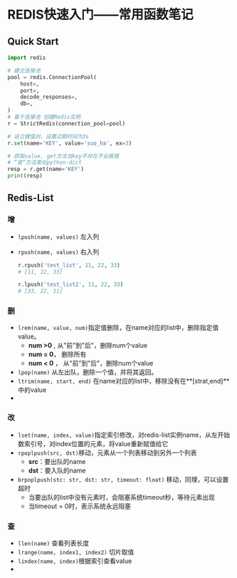 # REDIS快速入门——常用函数笔记

## Quick Start

```python
import redis

# 建立连接池
pool = redis.ConnectionPool(
	host=,
	port=,
	decode_responses=,
	db=,
)
# 基于连接池 创建Redis实例
r = StrictRedis(connection_pool=pool)

# 设立键值对，设置过期时间为3s
r.set(name='KEY', value='suo_ha', ex=3)

# 获取value, get方法当key不存在不会报错
# “查”方法类似python-dict
resp = r.get(name='KEY')
print(resp)
```

## Redis-List

### 增

- `lpush(name, values)` 左入列

- `rpush(name, values)` 右入列

  ```python
  r.rpush('test_list', 11, 22, 33)
  # [11, 22, 33]
  
  r.lpush('test_list2', 11, 22, 33)
  # [33, 22, 11]
  ```

  

### 删

- `lrem(name, value, num)`指定值删除，在name对应的list中，删除指定值value。
  - **num >0** , 从"前"到"后"，删除num个value
  - **num = 0**， 删除所有
  - **num < 0** ， 从"前"到"后"，删除num个value
- `lpop(name)` 从左出队，删除一个值，并将其返回。
- `ltrim(name, start, end)` 在name对应的list中，移除没有在**[strat,end]**中的value
- 

### 改

- `lset(name, index, value)`指定索引修改，对redis-list实例name，从左开始数索引号，对index位置的元素，将value重新赋值给它
- `rpoplpush(src, dst)`移动，元素从一个列表移动到另外一个列表
  - **src**：要出队的name
  - **dst**：要入队的name
- `brpoplpush(stc: str, dst: str, timeout: float)` 移动，同理，可以设置超时
  - 当要出队的list中没有元素时，会阻塞系统timeout秒，等待元素出现
  - 当timeout = 0时，表示系统永远阻塞

### 查

- `llen(name)` 查看列表长度
- `lrange(name, index1, index2)` 切片取值
- `lindex(name, index)`根据索引查看value
- 

